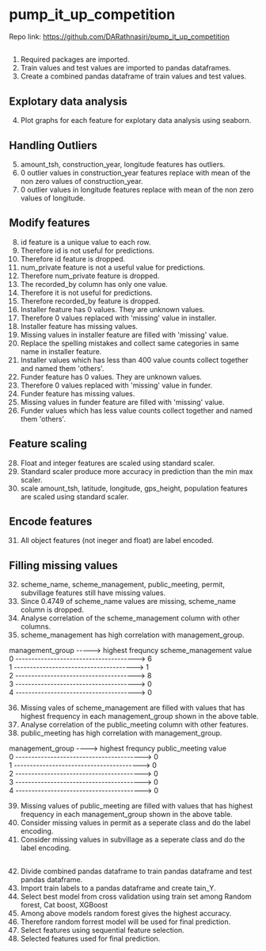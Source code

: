 # pump_it_up_competition

Repo link: https://github.com/DARathnasiri/pump_it_up_competition

##
1) Required packages are imported.<br/>
2) Train values and test values are imported to pandas dataframes.<br/>
3) Create a combined pandas dataframe of train values and test values.<br/>

## Explotary data analysis
4) Plot graphs for each feature for explotary data analysis using seaborn.<br/>

## Handling Outliers
5) amount_tsh, construction_year, longitude features has outliers.<br/>
6) 0 outlier values in construction_year features replace with mean of the non zero values of construction_year.<br/>
7) 0 outlier values in longitude features replace with mean of the non zero values of longitude.<br/>

## Modify features
8) id feature is a unique value to each row.<br/>
9) Therefore id is not useful for predictions.<br/>
10) Therefore id feature is dropped.<br/>
11) num_private feature is not a useful value for predictions.<br/>
12) Therefore num_private feature is dropped.<br/>
13) The recorded_by column has only one value.<br/>
14) Therefore it is not useful for predictions.<br/>
15) Therefore recorded_by feature is dropped.<br/>
16) Installer feature has 0 values. They are unknown values.<br/>
17) Therefore 0 values replaced with 'missing' value in installer.<br/>
18) Installer feature has missing values.<br/>
19) Missing values in installer feature are filled with 'missing' value.<br/>
21) Replace the spelling mistakes and collect same categories in same name in installer feature.<br/>
22) Installer values which has less than 400 value counts collect together and named them 'others'.<br/>
23) Funder feature has 0 values. They are unknown values.<br/>
24) Therefore 0 values replaced with 'missing' value in funder.<br/>
25) Funder feature has missing values.<br/>
26) Missing values in funder feature are filled with 'missing' value.<br/>
27) Funder values which has less value counts collect together and named them 'others'.<br/>

## Feature scaling
28) Float and integer features are scaled using standard scaler.<br/>
29) Standard scaler produce more accuracy in prediction than the min max scaler.<br/>
30) scale amount_tsh, latitude, longitude, gps_height, population features are scaled using standard scaler.<br/>

## Encode features
31) All object features (not ineger and float) are label encoded.<br/>

## Filling missing values
32) scheme_name, scheme_management, public_meeting, permit, subvillage features still have missing values.<br/>
33) Since 0.4749 of scheme_name values are missing, scheme_name column is dropped.<br/>
34) Analyse correlation of the scheme_management column with other columns.<br/>
35) scheme_management has high correlation with management_group.<br/>

management_group -----> highest frequncy scheme_management value<br/>
0  --------------------------------------> 6<br/>
1  --------------------------------------> 1<br/>
2  --------------------------------------> 8<br/>
3  --------------------------------------> 0<br/>
4  --------------------------------------> 0<br/>

36) Missing vales of scheme_management are filled with values that has highest frequency in each management_group shown in the above table.<br/>
37) Analyse correlation of the public_meeting column with other features.<br/>
38) public_meeting has high correlation with management_group.<br/>

management_group  ---->   highest frequncy public_meeting value<br/>
0 ----------------------------------------> 0<br/>
1 ----------------------------------------> 0<br/>
2 ----------------------------------------> 0<br/>
3 ----------------------------------------> 0<br/>
4 ----------------------------------------> 0<br/>

39) Missing values of public_meeting are filled with values that has highest frequency in each management_group shown in the above table.<br/>
40) Consider missing values in permit as a seperate class and do the label encoding.<br/>
41) Consider missing values in subvillage as a seperate class and do the label encoding.<br/>

##

42) Divide combined pandas dataframe to train pandas dataframe and test pandas dataframe.<br/>
43) Import train labels to a pandas dataframe and create tain_Y.<br/>
44) Select best model from cross validation using train set among Random forest, Cat boost, XGBoost<br/>
45) Among above models random forest gives the highest accuracy.<br/>
46) Therefore random forrest model will be used for final prediction.<br/>
47) Select features using sequential feature selection.<br/>
48) Selected features used for final prediction.<br/>
